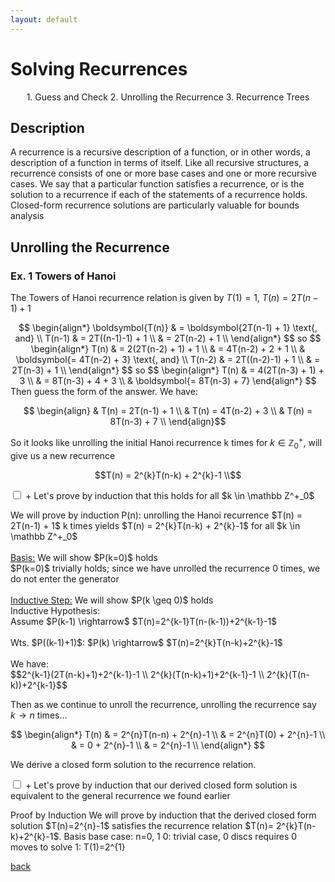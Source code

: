 ```yaml
---
layout: default
---
```


# Solving Recurrences

<p align="center">
  1. Guess and Check
  2. Unrolling the Recurrence
  3. Recurrence Trees
</p>

## Description

A recurrence is a recursive description of a function, or in other words, a description of a function in terms of itself. Like all recursive structures, a recurrence consists of one or more base cases and one or more recursive cases. We say that a particular function satisfies a recurrence, or is the solution to a recurrence if each of the statements of a recurrence holds. Closed-form recurrence solutions are particularly valuable for bounds analysis 

## Unrolling the Recurrence
### Ex. 1 Towers of Hanoi
The Towers of Hanoi recurrence relation is given by $T(1) = 1$, $T(n) = 2T(n-1) + 1$
<center>
$$
\begin{align*}
\boldsymbol{T(n)} & = \boldsymbol{2T(n-1) + 1} \text{, and} \\
T(n-1) & = 2T((n-1)-1) + 1 \\
& = 2T(n-2) + 1 \\
\end{align*}
$$
so
$$
\begin{align*}
T(n) & = 2(2T(n-2) + 1) + 1 \\
& = 4T(n-2) + 2 + 1 \\
& \boldsymbol{= 4T(n-2) + 3} \text{, and} \\
T(n-2) & = 2T((n-2)-1) + 1 \\
& = 2T(n-3) + 1 \\
\end{align*}
$$
so
$$
\begin{align*}
T(n) & = 4(2T(n-3) + 1) + 3 \\
& = 8T(n-3) + 4 + 3 \\
& \boldsymbol{= 8T(n-3) + 7}
\end{align*}
$$  
</center>
Then guess the form of the answer. We have: 

$$
\begin{align}
& T(n) = 2T(n-1) + 1 \\
& T(n) = 4T(n-2) + 3 \\
& T(n) = 8T(n-3) + 7 \\
\end{align}$$

So it looks like unrolling the initial Hanoi recurrence k times for $k \in \mathbb Z^+_0$, will give us a new recurrence

$$T(n) = 2^{k}T(n-k) + 2^{k}-1 \\$$

<div class="accordion" id="accordion1">
  <div class="accordion-item">
    <input type="checkbox" class="accordion-input" id="1-1">
    <label class="accordion-header" for="1-1">+ Let's prove by induction that this holds for all $k \in \mathbb Z^+_0$</label>
    <div class="accordion-content">
      <p>
      We will prove by induction P(n): unrolling the Hanoi recurrence $T(n) = 2T(n-1) + 1$ k times yields $T(n) = 2^{k}T(n-k) + 2^{k}-1$ for all $k \in \mathbb Z^+_0$<br><br> 
      <u>Basis:</u> We will show $P(k=0)$ holds<br>
      $P(k=0)$ trivially holds; since we have unrolled the recurrence 0 times, we do not enter the generator<br><br>
      <u>Inductive Step:</u> We will show $P(k \geq 0)$ holds<br>
      Inductive Hypothesis:<br>
      Assume $P(k-1) \rightarrow$ $T(n)=2^{k-1}T(n-(k-1))+2^{k-1}-1$<br><br>
      Wts. $P((k-1)+1)$: $P(k) \rightarrow$ $T(n)=2^{k}T(n-k)+2^{k}-1$<br><br>
      We have:<br>
      $$2^{k-1}(2T(n-k)+1)+2^{k-1}-1 \\
      2^{k}(T(n-k)+1)+2^{k-1}-1 \\
      2^{k}(T(n-k))+2^{k-1}$$
      </p>
    </div>
  </div>
</div>

Then as we continue to unroll the recurrence, unrolling the recurrence say $k \rightarrow n$ times...

$$
\begin{align*}
T(n) & = 2^{n}T(n-n) + 2^{n}-1 \\
& = 2^{n}T(0) + 2^{n}-1 \\
& = 0 + 2^{n}-1 \\
& = 2^{n}-1 \\
\end{align*}
$$

We derive a closed form solution to the recurrence relation.

<div class="accordion" id="accordion2">
  <div class="accordion-item">
    <input type="checkbox" class="accordion-input" id="2-1">
    <label class="accordion-header" for="2-1">+ Let's prove by induction that our derived closed form solution is equivalent to the general recurrence we found earlier</label>
    <div class="accordion-content">
      <p>Proof by Induction
      We will prove by induction that the derived closed form solution $T(n)=2^{n}-1$ satisfies the recurrence relation $T(n)= 2^{k}T(n-k)+2^{k}-1$.
      Basis
      base case: n=0, 1
      0: trivial case, 0 discs requires 0 moves to solve
      1: T(1)=2^{1}</p>
    </div>
  </div>
</div>


[back](./)

